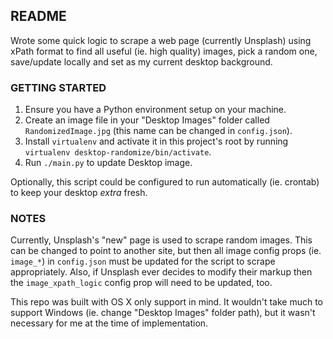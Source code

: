 ## README ##

Wrote some quick logic to scrape a web page (currently Unsplash) using xPath format to find all useful (ie. high quality) images,
pick a random one, save/update locally and set as my current desktop background.

### GETTING STARTED ###
1. Ensure you have a Python environment setup on your machine.
2. Create an image file in your "Desktop Images" folder called `RandomizedImage.jpg` (this name can be changed in `config.json`).
3. Install `virtualenv` and activate it in this project's root by running `virtualenv desktop-randomize/bin/activate`.
4. Run `./main.py` to update Desktop image.

Optionally, this script could be configured to run automatically (ie. crontab) to keep your desktop _extra_ fresh.

### NOTES ###
Currently, Unsplash's "new" page is used to scrape random images. This can be changed to point to another site, but then all image
config props (ie. `image_*`) in `config.json` must be updated for the script to scrape appropriately. Also, if Unsplash ever decides
to modify their markup then the `image_xpath_logic` config prop will need to be updated, too.

This repo was built with OS X only support in mind. It wouldn't take much to support Windows (ie. change "Desktop Images" folder path),
but it wasn't necessary for me at the time of implementation.
